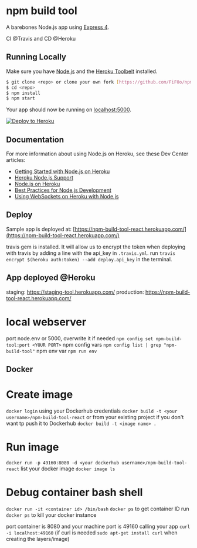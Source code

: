 # npm build tool

A barebones Node.js app using [Express 4](http://expressjs.com/).

CI @Travis and CD @Heroku


## Running Locally

Make sure you have [Node.js](http://nodejs.org/) and the [Heroku Toolbelt](https://toolbelt.heroku.com/) installed.

```sh
$ git clone <repo> or clone your own fork [https://github.com/FiF0o/npm-build-tool-react.git](https://github.com/FiF0o/npm-build-tool-react.git)
$ cd <repo>
$ npm install
$ npm start
```

Your app should now be running on [localhost:5000](http://localhost:5000/).

[![Deploy to Heroku](https://www.herokucdn.com/deploy/button.png)](https://heroku.com/deploy)


## Documentation

For more information about using Node.js on Heroku, see these Dev Center articles:

- [Getting Started with Node.js on Heroku](https://devcenter.heroku.com/articles/getting-started-with-nodejs)
- [Heroku Node.js Support](https://devcenter.heroku.com/articles/nodejs-support)
- [Node.js on Heroku](https://devcenter.heroku.com/categories/nodejs)
- [Best Practices for Node.js Development](https://devcenter.heroku.com/articles/node-best-practices)
- [Using WebSockets on Heroku with Node.js](https://devcenter.heroku.com/articles/node-websockets)


## Deploy

Sample app is deployed at: [https://npm-build-tool-react.herokuapp.com/](https://npm-build-tool-react.herokuapp.com/)

travis gem is installed. It will allow us to encrypt the token when deploying with travis by adding a line with the api_key in `.travis.yml`.
run `travis encrypt $(heroku auth:token) --add deploy.api_key` in the terminal.


## App deployed @Heroku

staging: https://staging-tool.herokuapp.com/
production: https://npm-build-tool-react.herokuapp.com/

# local webserver
port node.env or 5000, overwrite it if needed `npm config set npm-build-tool:port <YOUR PORT>`
npm config vars `npm config list | grep "npm-build-tool"`
npm env var `npm run env`

## Docker

# Create image
`docker login` using your Dockerhub credentials
`docker build -t <your username>/npm-build-tool-react`
or from your existing project if you don't want tp push it to Dockerhub
`docker build -t <image name> .`

# Run image
`docker run -p 49160:8080 -d <your dockerhub username>/npm-build-tool-react`
list your docker image `docker image ls`

# Debug container bash shell
`docker run -it <container id> /bin/bash`
`docker ps` to get container ID
run `docker ps` to kill your docker instance

port container is 8080 and your machine port is 49160
calling your app `curl -i localhost:49160`
(if curl is needed `sudo apt-get install curl` when creating the layers/image)
